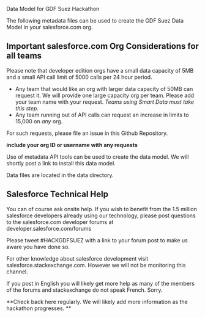 Data Model for GDF Suez Hackathon

The following metadata files can be used to create the GDF Suez Data Model in your salesforce.com org. 

Important salesforce.com Org Considerations for all teams
------------------------------
Please note that developer edition orgs have a small data capacity of 5MB and a small API call limit of 5000 calls per 24 hour period. 
* Any team that would like an org with larger data capacity of 50MB can request it. We will provide one large capacity org per team. Please add your team name with your request. *Teams using Smart Data must take this step.* 
* Any team running out of API calls can request an increase in limits to 15,000 on *any* org. 

For such requests, please file an issue in this Github Repository. 

**include your org ID or username with any requests**

Use of metadata API tools can be used to create the data model. We will shortly post a link to install this data model. 

Data files are located in the data directory. 

Salesforce Technical Help
---------------------------
You can of course ask onsite help. If you wish to benefit from the 1.5 million salesforce developers already using our technology, please post questions to the salesforce.com developer forums at developer.salesforce.com/forums

Please tweet #HACKGDFSUEZ with a link to your forum post to make us aware you have done so. 

For other knowledge about salesforce development visit salesforce.stackexchange.com. However we will not be monitoring this channel. 

If you post in English you will likely get more help as many of the members of the forums and stackexchange do not speak French. Sorry. 


**Check back here regularly. We will likely add more information as the hackathon progresses. **